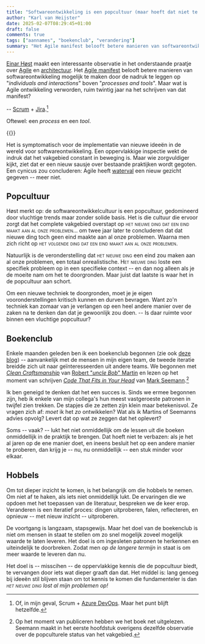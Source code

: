 ```yaml
---
title: "Softwareontwikkeling is een popcultuur (maar hoeft dat niet te zijn)"
author: "Karl van Heijster"
date: 2025-02-07T08:29:45+01:00
draft: false
comments: true
tags: ["aannames", "boekenclub", "verandering"]
summary: "Het Agile manifest belooft betere manieren van softwareontwikkeling mogelijk te maken door de nadruk te leggen op \"*individuals and interactions*\" boven \"*processes and tools*\". Maar wat is Agile ontwikkeling verworden, ruim twintig jaar na het schrijven van dat manifest? -- Scrum + Jira. Oftewel: een *process* en een *tool*."
---
```


[Einar Høst](https://einarwh.wordpress.com/) maakt een interessante observatie in het onderstaande praatje over [Agile](/tags/agile-ontwikkeling/ "Blogs met de tag 'agile ontwikkeling'") en [architectuur](/tags/software-architectuur/ "Blogs met de tag 'software architectuur'"). Het [Agile manifest](https://agilemanifesto.org/ "'Manifesto for Agile Software Development', Kent Beck et al.") belooft betere manieren van softwareontwikkeling mogelijk te maken door de nadruk te leggen op "*individuals and interactions*" boven "*processes and tools*". Maar wat is Agile ontwikkeling verworden, ruim twintig jaar na het schrijven van dat manifest?


-- [Scrum](/tags/scrum/ "Blogs met de tag 'scrum'") + [Jira](https://www.atlassian.com/nl/software/jira).[^1] 


Oftewel: een *process* en een *tool*.


{{<youtube id="eZKVxtbmtMI" title="Agile and Architecture: a meeting of the undead - Einar Høst - NDC Oslo 2024" >}}
<br>

Het is symptomatisch voor de implementatie van nieuwe ideeën in de wereld voor softwareontwikkeling. Een oppervlakkige inspectie wekt de indruk dat het vakgebied constant in beweging is. Maar wie zorgvuldiger kijkt, ziet dat er een nieuw sausje over bestaande praktijken wordt gegoten. Een cynicus zou concluderen: Agile heeft [waterval](/tags/waterval/ "Blogs met de tag 'waterval'") een nieuw gezicht gegeven -- meer niet.


## Popcultuur


Høst merkt op: de softwareontwikkelcultuur is een popcultuur, gedomineerd door vluchtige trends maar zonder solide basis. Het is die cultuur die ervoor zorgt dat het complete vakgebied overstapt op <span style="font-variant:small-caps;">het nieuwe ding dat een eind maakt aan al onze problemen</span>... om twee jaar later te concluderen dat dat nieuwe ding toch geen eind maakte aan al onze problemen. Waarna men zich richt op <span style="font-variant:small-caps;">het volgende ding dat een eind maakt aan al onze problemen</span>.


Natuurlijk is de veronderstelling dat <span style="font-variant:small-caps;">het nieuwe ding</span> een eind zou maken aan al onze problemen, een totaal onrealistische. <span style="font-variant:small-caps;">Het nieuwe ding</span> loste een specifiek probleem op in een specifieke context -- en dan nog alleen als je de moeite nam om het te doorgronden. Maar juist dat laatste is waar het in de popcultuur aan schort.


Om een nieuwe techniek te doorgronden, moet je je eigen vooronderstellingen kritisch kunnen en durven bevragen. Want zo'n techniek kan zomaar van je verlangen op een heel andere manier over de zaken na te denken dan dat je gewoonlijk zou doen. -- Is daar ruimte voor binnen een vluchtige popcultuur?


## Boekenclub


Enkele maanden geleden ben ik een boekenclub begonnen (zie ook [deze blog](/blog/24/08/een-goede-ontwikkelaar-begrijpt-eerst-het-probleem/ "'Een goede ontwikkelaar begrijpt eerst het probleem'")) -- aanvankelijk met de mensen in mijn eigen team, de tweede iteratie breidde zich uit naar geïnteresseerden uit andere teams. We begonnen met [*Clean Craftsmanship*](https://www.pearson.com/en-us/subject-catalog/p/clean-craftsmanship-disciplines-standards-and-ethics/P200000009529/9780136915713 "'Clean Craftsmanship: Disciplines, Standards, and Ethics' Robert C. Martin, Addison Wesley") van [Robert "*uncle Bob*" Martin](https://en.wikipedia.org/wiki/Robert_C._Martin) en lezen op het moment van schrijven [*Code That Fits in Your Head*](https://www.oreilly.com/library/view/code-that-fits/9780137464302/ "'Code That Fits in Your Head: Heuristics for Software Engineering', Mark Seemann, O'Reilly Media") van [Mark Seemann](https://blog.ploeh.dk/).[^2]


Ik ben geneigd te denken dat het een succes is. Sinds we ermee begonnen zijn, heb ik enkele van mijn collega's hun meest vastgeroeste patronen in twijfel zien trekken. De stapjes die ze zetten zijn klein maar betekenisvol. Ze vragen zich af: *moet* ik het *zo* ontwikkelen? Wat als ik Martins of Seemanns advies opvolg? Levert dat op wat ze zeggen dat het oplevert?


Soms -- vaak? -- lukt het niet onmiddellijk om de lessen uit die boeken onmiddellijk in de praktijk te brengen. Dat hoeft niet te verbazen: als je het al jaren op de ene manier doet, en ineens besluit het op een andere manier te proberen, dan krijg je -- nu, nu onmiddellijk -- een stuk minder voor elkaar.


## Hobbels


Om tot dieper inzicht te komen, is het belangrijk om die hobbels te nemen. Om niet af te haken, als iets niet onmiddellijk lukt. De ervaringen die we opdoen met het toepassen van de literatuur, bespreken we de keer erop. Veranderen is een iteratief proces: dingen uitproberen, falen, reflecteren, en opnieuw -- met nieuw inzicht -- uitproberen.


De voortgang is langzaam, stapsgewijs. Maar het doel van de boekenclub is niet om mensen in staat te stellen om zo snel mogelijk zoveel mogelijk waarde te laten leveren. Het doel is om ingesleten patronen te herkennen en uiteindelijk te doorbreken. Zodat men *op de langere termijn* in staat is om meer waarde te leveren dan nu. 


Het doel is -- misscihen -- de oppervlakkige kennis die de popcultuur biedt, te vervangen door iets wat dieper graaft dan dat. Het middel is: lang genoeg bij ideeën stil blijven staan om tot kennis te komen die fundamenteler is dan *<span style="font-variant:small-caps;">het nieuwe ding</span> lost al mijn problemen op!*


[^1]: Of, in mijn geval, Scrum + [Azure DevOps](https://azure.microsoft.com/en-us/products/devops). Maar het punt blijft hetzelfde.

[^2]: Op het moment van publiceren hebben we het boek net uitgelezen. Seemann maakt in het eerste hoofdstuk overigens dezelfde observatie over de popculturele status van het vakgebied. 